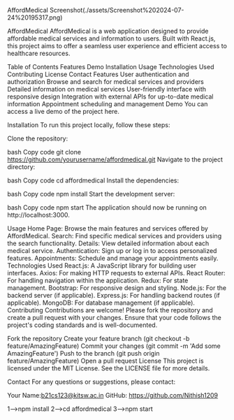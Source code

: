 AffordMedical Screenshot(./assets/Screenshot%202024-07-24%20195317.png)


AffordMedical
AffordMedical is a web application designed to provide affordable medical services and information to users. Built with React.js, this project aims to offer a seamless user experience and efficient access to healthcare resources.

Table of Contents
Features
Demo
Installation
Usage
Technologies Used
Contributing
License
Contact
Features
User authentication and authorization
Browse and search for medical services and providers
Detailed information on medical services
User-friendly interface with responsive design
Integration with external APIs for up-to-date medical information
Appointment scheduling and management
Demo
You can access a live demo of the project here.

Installation
To run this project locally, follow these steps:

Clone the repository:

bash
Copy code
git clone https://github.com/yourusername/affordmedical.git
Navigate to the project directory:

bash
Copy code
cd affordmedical
Install the dependencies:

bash
Copy code
npm install
Start the development server:

bash
Copy code
npm start
The application should now be running on http://localhost:3000.

Usage
Home Page: Browse the main features and services offered by AffordMedical.
Search: Find specific medical services and providers using the search functionality.
Details: View detailed information about each medical service.
Authentication: Sign up or log in to access personalized features.
Appointments: Schedule and manage your appointments easily.
Technologies Used
React.js: A JavaScript library for building user interfaces.
Axios: For making HTTP requests to external APIs.
React Router: For handling navigation within the application.
Redux: For state management.
Bootstrap: For responsive design and styling.
Node.js: For the backend server (if applicable).
Express.js: For handling backend routes (if applicable).
MongoDB: For database management (if applicable).
Contributing
Contributions are welcome! Please fork the repository and create a pull request with your changes. Ensure that your code follows the project's coding standards and is well-documented.

Fork the repository
Create your feature branch (git checkout -b feature/AmazingFeature)
Commit your changes (git commit -m 'Add some AmazingFeature')
Push to the branch (git push origin feature/AmazingFeature)
Open a pull request
License
This project is licensed under the MIT License. See the LICENSE file for more details.

Contact
For any questions or suggestions, please contact:

Your Name:b21cs123@kitsw.ac.in
GitHub: https://github.com/Nithish1209


1-->npm install
2-->cd affordmedical
3-->npm start

